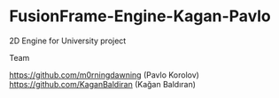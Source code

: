 # FusionFrame-Engine-Kagan-Pavlo
2D Engine for University project

Team

https://github.com/m0rningdawning (Pavlo Korolov)
https://github.com/KaganBaldiran (Kağan Baldıran)